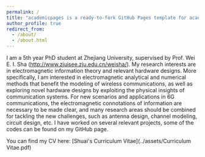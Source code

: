 ```yaml
---
permalink: /
title: "academicpages is a ready-to-fork GitHub Pages template for academic personal websites"
author_profile: true
redirect_from: 
  - /about/
  - /about.html
---
```


I am a 5th year PhD student at Zhejiang University, supervised by Prof. Wei E. I. Sha (http://www.zjuisee.zju.edu.cn/weisha/). My research interests are in electromagnetic information theory and relevant hardware designs. More specifically, I am interested in electromagnetic analytical and numerical methods that benefit the modeling of wireless communications, as well as exploring novel hardware designs by exploiting the physical insights of communication systems. For new scenarios and applications in 6G communications, the electromagnetic connotations of information are necessary to be made clear, and many research areas should be combined for tackling the new challenges, such as antenna design, channel modeling, circuit design, etc. I have worked on several relevant projects, some of the codes can be found on my GitHub page.

You can find my CV here: [Shuai's Curriculum Vitae](../assets/Curriculum Vitae.pdf)

